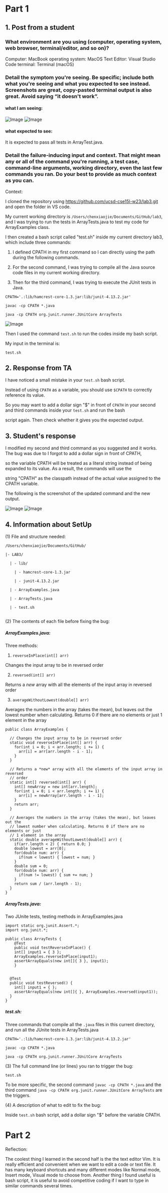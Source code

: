 # Part 1
## 1. Post from a student
### What environment are you using (computer, operating system, web browser, terminal/editor, and so on)? 

Computer: MacBook
operating system: MacOS
Text Editor: Visual Studio Code 
terminal: Terminal (macOS)

### Detail the symptom you're seeing. Be specific; include both what you're seeing and what you expected to see instead. Screenshots are great, copy-pasted terminal output is also great. Avoid saying “it doesn't work”.

#### what I am seeing:

![Image](error1.png)
![Image](error2.png)

#### what expected to see: 

It is expected to pass all tests in ArrayTest.java. 

### Detail the failure-inducing input and context. That might mean any or all of the command you're running, a test case, command-line arguments, working directory, even the last few commands you ran. Do your best to provide as much context as you can.

Context:

I cloned the repository using https://github.com/ucsd-cse15l-w23/lab3.git and open the folder in VS code. 

My current working directory is `/Users/chenxiaojie/Documents/GitHub/lab3`, and I was trying to run the tests in ArrayTests.java to test my code for ArrayExamples class. 

I then created a bash script called "test.sh" inside my current directory lab3, which include three commands: 

1. I defined CPATH in my first command so I can directly using the path during the following commands. 

2. For the second command, I was trying to compile all the Java source code files in my current working directory. 

3. Then for the third command, I was trying to execute the JUnit tests in Java.  

```
CPATH='.:lib/hamcrest-core-1.3.jar:lib/junit-4.13.2.jar'
```

```
javac -cp CPATH *.java
```

```
java -cp CPATH org.junit.runner.JUnitCore ArrayTests
```

![Image](test.png)

Then I used the command `test.sh` to run the codes inside my bash script. 

My input in the terminal is: 

```
test.sh
```

## 2. Response from TA

I have noticed a small mistake in your `test.sh` bash script. 

Instead of using `CPATH` as a variable, you should use `$CPATH` to correctly reference its value.

So you may want to add a dollar sign "$" in front of `CPATH` in your second and third commands inside your `test.sh` and run the bash 

script again. Then check whether it gives you the expected output. 


## 3. Student's response

I modified my second and third command as you suggested and it works. The bug was due to I forgot to add a dollar sign in front of CPATH,

so the variable CPATH will be treated as a literal string instead of being expanded to its value. As a result, the commands will use the 

string "CPATH" as the classpath instead of the actual value assigned to the CPATH variable.

The following is the screenshot of the updated command and the new output.

![Image](modified.png)
![Image](modified2.png)

## 4. Information about SetUp

(1) File and structure needed:

```
/Users/chenxiaojie/Documents/GitHub/

|- LAB3/

  | - lib/
  
    | - hamcrest-core-1.3.jar
    
    | - junit-4.13.2.jar
    
  | - ArrayExamples.java
  
  | - ArrayTests.java
  
  | - test.sh
  
```
(2) The contents of each file before fixing the bug:

##### ArrayExamples.java: 

Three methods: 

1. `reverseInPlace(int[] arr)`

Changes the input array to be in reversed order

2. `reversed(int[] arr)`

Returns a *new* array with all the elements of the input array in reversed order

3. `averageWithoutLowest(double[] arr)`

Averages the numbers in the array (takes the mean), but leaves out the lowest number when calculating. Returns 0 if there are no elements or just 1 element in the array

```
public class ArrayExamples {

  // Changes the input array to be in reversed order
  static void reverseInPlace(int[] arr) {
    for(int i = 0; i < arr.length; i += 1) {
      arr[i] = arr[arr.length - i - 1];
    }
  }

  // Returns a *new* array with all the elements of the input array in reversed
  // order
  static int[] reversed(int[] arr) {
    int[] newArray = new int[arr.length];
    for(int i = 0; i < arr.length; i += 1) {
      arr[i] = newArray[arr.length - i - 1];
    }
    return arr;
  }

  // Averages the numbers in the array (takes the mean), but leaves out the
  // lowest number when calculating. Returns 0 if there are no elements or just
  // 1 element in the array
  static double averageWithoutLowest(double[] arr) {
    if(arr.length < 2) { return 0.0; }
    double lowest = arr[0];
    for(double num: arr) {
      if(num < lowest) { lowest = num; }
    }
    double sum = 0;
    for(double num: arr) {
      if(num != lowest) { sum += num; }
    }
    return sum / (arr.length - 1);
  }
}
```

##### ArrayTests.java: 

Two JUnite tests, testing methods in ArrayExamples.java

```
import static org.junit.Assert.*;
import org.junit.*;

public class ArrayTests {
	@Test 
	public void testReverseInPlace() {
    int[] input1 = { 3 };
    ArrayExamples.reverseInPlace(input1);
    assertArrayEquals(new int[]{ 3 }, input1);
	}


  @Test
  public void testReversed() {
    int[] input1 = { };
    assertArrayEquals(new int[]{ }, ArrayExamples.reversed(input1));
  }
}
```

##### test.sh:

Three commands that compile all the `.java` files in this current directory, and run all the JUnite tests in ArrayTests.java 

```
CPATH='.:lib/hamcrest-core-1.3.jar:lib/junit-4.13.2.jar'
```

```
javac -cp CPATH *.java
```

```
java -cp CPATH org.junit.runner.JUnitCore ArrayTests
```

(3) The full command line (or lines) you ran to trigger the bug:

`test.sh`

To be more specific, the second command `javac -cp CPATH *.java` and the third command `java -cp CPATH org.junit.runner.JUnitCore ArrayTests` are the triggers. 

(4) A description of what to edit to fix the bug:

Inside `test.sh` bash script, add a dollar sign "$" before the variable CPATH. 

# Part 2

Reflection:

The coolest thing I learned in the second half is the the text editor Vim. It is really efficient and convenient when we want to edit a code or text file. It has many keyboard shortcuts and many different modes like Normal mode, Insert mode, Visual mode to choose from. Another thing I found useful is bash script, it is useful to avoid competitive coding if I want to type in similar commands several times. 


